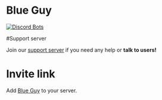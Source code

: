 # Blue Guy

[![Discord Bots](https://top.gg/api/widget/702375332317233234.svg)](https://top.gg/bot/702375332317233234)

#Support server

Join our [support server](https://discord.gg/Cf5a28H) if you need any help or **talk to users!**

# Invite link

Add [Blue Guy](https://top.gg/bot/702375332317233234) to your server.
